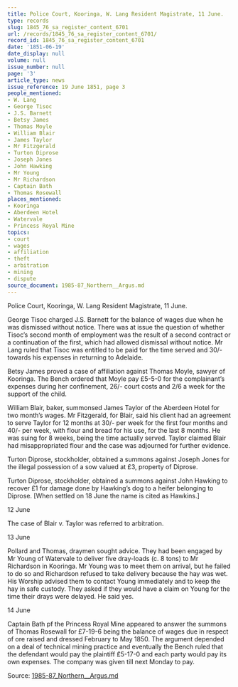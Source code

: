 ```yaml
---
title: Police Court, Kooringa, W. Lang Resident Magistrate, 11 June.
type: records
slug: 1845_76_sa_register_content_6701
url: /records/1845_76_sa_register_content_6701/
record_id: 1845_76_sa_register_content_6701
date: '1851-06-19'
date_display: null
volume: null
issue_number: null
page: '3'
article_type: news
issue_reference: 19 June 1851, page 3
people_mentioned:
- W. Lang
- George Tisoc
- J.S. Barnett
- Betsy James
- Thomas Moyle
- William Blair
- James Taylor
- Mr Fitzgerald
- Turton Diprose
- Joseph Jones
- John Hawking
- Mr Young
- Mr Richardson
- Captain Bath
- Thomas Rosewall
places_mentioned:
- Kooringa
- Aberdeen Hotel
- Watervale
- Princess Royal Mine
topics:
- court
- wages
- affiliation
- theft
- arbitration
- mining
- dispute
source_document: 1985-87_Northern__Argus.md
---
```


Police Court, Kooringa, W. Lang Resident Magistrate, 11 June.

George Tisoc charged J.S. Barnett for the balance of wages due when he was dismissed without notice.  There was at issue the question of whether Tisoc’s second month of employment was the result of a second contract or a continuation of the first, which had allowed dismissal without notice.  Mr Lang ruled that Tisoc was entitled to be paid for the time served and 30/- towards his expenses in returning to Adelaide.

Betsy James proved a case of affiliation against Thomas Moyle, sawyer of Kooringa.  The Bench ordered that Moyle pay £5-5-0 for the complainant’s expenses during her confinement, 26/- court costs and 2/6 a week for the support of the child.

William Blair, baker, summonsed James Taylor of the Aberdeen Hotel for two month’s wages.  Mr Fitzgerald, for Blair, said his client had an agreement to serve Taylor for 12 months at 30/- per week for the first four months and 40/- per week, with flour and bread for his use, for the last 8 months.  He was suing for 8 weeks, being the time actually served.  Taylor claimed Blair had misappropriated flour and the case was adjourned for further evidence.

Turton Diprose, stockholder, obtained a summons against Joseph Jones for the illegal possession of a sow valued at £3, property of Diprose.

Turton Diprose, stockholder, obtained a summons against John Hawking to recover £1 for damage done by Hawking’s dog to a heifer belonging to Diprose.  [When settled on 18 June the name is cited as Hawkins.]

12 June

The case of Blair v. Taylor was referred to arbitration.

13 June

Pollard and Thomas, draymen sought advice.  They had been engaged by Mr Young of Watervale to deliver five dray-loads (c. 8 tons) to Mr Richardson in Kooringa.  Mr Young was to meet them on arrival, but he failed to do so and Richardson refused to take delivery because the hay was wet.  His Worship advised them to contact Young immediately and to keep the hay in safe custody.  They asked if they would have a claim on Young for the time their drays were delayed.  He said yes.

14 June

Captain Bath pf the Princess Royal Mine appeared to answer the summons of Thomas Rosewall for £7-19-6 being the balance of wages due in respect of ore raised and dressed February to May 1850.  The argument depended on a deal of technical mining practice and eventually the Bench ruled that the defendant would pay the plaintiff £5-17-0 and each party would pay its own expenses.  The company was given till next Monday to pay.

Source: [1985-87_Northern__Argus.md](/downloads/markdown/1985-87_Northern__Argus.md)
